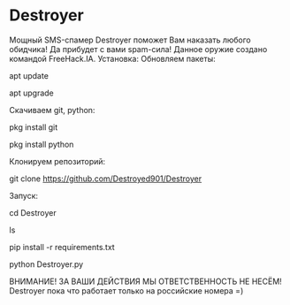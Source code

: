 # Destroyer
Мощный SMS-спамер Destroyer поможет Вам наказать любого обидчика!  Да прибудет с вами spam-сила!  Данное оружие создано командой FreeHack.IA.
Установка:
Обновляем пакеты: 

apt update

apt upgrade

Скачиваем git, python:

pkg install git

pkg install python

Клонируем репозиторий:

git clone https://github.com/Destroyed901/Destroyer

Запуск:

cd Destroyer

ls

pip install -r requirements.txt

python Destroyer.py


ВНИМАНИЕ! ЗА ВАШИ ДЕЙСТВИЯ МЫ ОТВЕТСТВЕННОСТЬ НЕ НЕСЁМ!
Destroyer пока что работает только на российские номера =)
